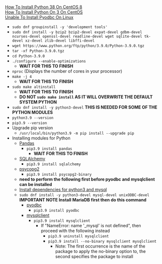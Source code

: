 [How To Install Python 38 On CentOS 8](https://linuxize.com/post/how-to-install-python-3-8-on-centos-8/)<br />
[How To Install Python On 3 On CentOS](https://computingforgeeks.com/how-to-install-python-on-3-on-centos/)<br />
[Unable To Install Pyodbc On Linux](https://stackoverflow.com/questions/2960339/unable-to-install-pyodbc-on-linux)
* `sudo dnf groupinstall -y 'development tools'`
* `sudo dnf install -y bzip2 bzip2-devel expat-devel gdbm-devel ncurses-devel openssl-devel readline-devel wget sqlite-devel tk-devel xz-devel zlib-devel libffi-devel`
* `wget https://www.python.org/ftp/python/3.9.0/Python-3.9.0.tgz`
* `tar -xf Python-3.9.0.tgz`
* `cd Python-3.9.0`
* `./configure --enable-optimizations`
  * **WAIT FOR THIS TO FINISH**
* `nproc` (Displays the number of cores in your processor)
* `make -j 4`
  * **WAIT FOR THIS TO FINISH**
* `sudo make altinstall`
  * **WAIT FOR THIS TO FINISH**
  * **DO NOT `sudo make install` AS IT WILL OVERWRITE THE DEFAULT SYSTEM PYTHON**
* `sudo dnf install -y python3-devel` **THIS IS NEEDED FOR SOME OF THE PYTHON MODULES**
* `python3.9 --version`
* `pip3.9 --version`
* Upgrade pip version
  * `/usr/local/bin/python3.9 -m pip install --upgrade pip`
* Installing modules for Python
  * [Pandas](https://pypi.org/project/pandas/)
    * `pip3.9 install pandas`
      * **WAIT FOR THIS TO FINISH**
  * [SQLAlchemy](https://pypi.org/project/SQLAlchemy/)
    * `pip3.9 install sqlalchemy`
  * [psycopg2](https://pypi.org/project/psycopg2/)
    * `pip3.9 install psycopg2-binary`
  * **need to perform the following first before pyodbc and mysqlclient can be installed**
  * [Install dependencies for python3 and mysql](https://stackoverflow.com/questions/21530577/fatal-error-python-h-no-such-file-or-directory)
  * `sudo dnf install -y python3-devel mysql-devel unixODBC-devel` **IMPORTANT NOTE Install MariaDB first then do this command**
    * [pyodbc](https://pypi.org/project/pyodbc/)
      * `pip3.9 install pyodbc`
    * [mysqlclient](https://pypi.org/project/mysqlclient/)
      * `pip3.9 install mysqlclient`
        * If "NameError: name '\_mysql' is not defined", then proceed with the following instead
          * `pip3.9 uninstall mysqlclient`
          * `pip3.9 install --no-binary mysqlclient mysqlclient`
            * Note: The first occurrence is the name of the package to apply the no-binary option to, the second specifies the package to install
